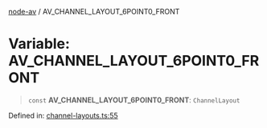 [node-av](../globals.md) / AV\_CHANNEL\_LAYOUT\_6POINT0\_FRONT

# Variable: AV\_CHANNEL\_LAYOUT\_6POINT0\_FRONT

> `const` **AV\_CHANNEL\_LAYOUT\_6POINT0\_FRONT**: `ChannelLayout`

Defined in: [channel-layouts.ts:55](https://github.com/seydx/av/blob/f8631fc881b394300b1479f511d55cf1c370a87f/src/constants/channel-layouts.ts#L55)
